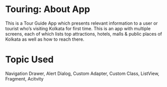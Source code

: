 
# Touring: About App
This is a Tour Guide App which presents relevant information to a user or tourist who’s visiting Kolkata for first time. This is an app with multiple screens, each of which lists top attractions, hotels, malls & public places of Kolkata as well as how to reach there.
# Topic Used
Navigation Drawer, Alert Dialog, Custom Adapter, Custom Class, ListView, Fragment, Acitvity 
